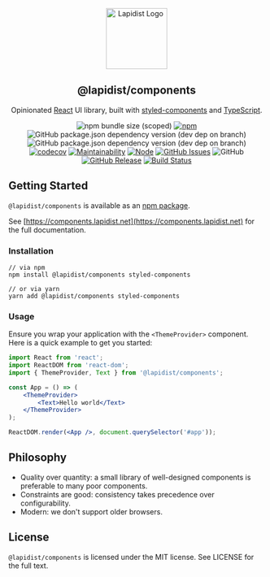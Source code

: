 <p align="center">
    <a href="https://components.lapidist.net/" target="_blank" rel="noopener">
        <img width="120" src="https://lapidist.net/logo.svg" alt="Lapidist Logo"/>
    </a>
</p>

<h2 align="center">@lapidist/components</h2>

<div align="center">

Opinionated [React](https://reactjs.org/) UI library, built with [styled-components](https://styled-components.com/) and [TypeScript](https://www.typescriptlang.org/).

![npm bundle size (scoped)](https://img.shields.io/bundlephobia/min/@lapidist/components)
[![npm](https://img.shields.io/npm/v/@lapidist/components)](https://www.npmjs.com/package/@lapidist/components)
![GitHub package.json dependency version (dev dep on branch)](https://img.shields.io/github/package-json/dependency-version/bylapidist/components/dev/react)
![GitHub package.json dependency version (dev dep on branch)](https://img.shields.io/github/package-json/dependency-version/bylapidist/components/dev/typescript)
[![codecov](https://codecov.io/gh/bylapidist/components/branch/master/graph/badge.svg)](https://codecov.io/gh/bylapidist/components)
[![Maintainability](https://api.codeclimate.com/v1/badges/e149e6bee07174eae6ad/maintainability)](https://codeclimate.com/github/bylapidist/components/maintainability)
[![Node](https://img.shields.io/node/v/@lapidist/components)](https://www.npmjs.com/package/@lapidist/components)
[![GitHub Issues](https://img.shields.io/github/issues/bylapidist/components.svg?style=flat)](https://github.com/bylapidist/components/issues)
![GitHub](https://img.shields.io/github/license/bylapidist/components)
[![GitHub Release](https://img.shields.io/github/release/bylapidist/components.svg?style=flat)](https://github.com/bylapidist/components/releases)
[![Build Status](https://github.com/bylapidist/components/workflows/Release/badge.svg)](https://github.com/bylapidist/components/actions?query=workflow%3ARelease)

</div>

## Getting Started

`@lapidist/components` is available as an [npm package](https://www.npmjs.com/package/@lapidist/components).

See [https://components.lapidist.net](https://components.lapidist.net) for the full documentation.

### Installation

```shell
// via npm
npm install @lapidist/components styled-components

// or via yarn
yarn add @lapidist/components styled-components
```

### Usage

Ensure you wrap your application with the `<ThemeProvider>` component. 
Here is a quick example to get you started:

```jsx static
import React from 'react';
import ReactDOM from 'react-dom';
import { ThemeProvider, Text } from '@lapidist/components';

const App = () => (
    <ThemeProvider>
        <Text>Hello world</Text>
    </ThemeProvider>
);

ReactDOM.render(<App />, document.querySelector('#app'));
```

## Philosophy

- Quality over quantity: a small library of well-designed components is preferable to many poor components.
- Constraints are good: consistency takes precedence over configurability.
- Modern: we don't support older browsers.

## License
`@lapidist/components` is licensed under the MIT license. See LICENSE for the full text.

